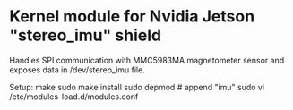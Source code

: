 # Kernel module for Nvidia Jetson "stereo_imu" shield

Handles SPI communication with MMC5983MA magnetometer sensor and exposes data in /dev/stereo_imu file.

Setup:
    make
    sudo make install
    sudo depmod
    # append "imu"
    sudo vi /etc/modules-load.d/modules.conf
